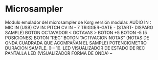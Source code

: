 # Microsampler

Modulo emulador del microsampler de Korg versión
modular.
AUDIO IN : MIC IN (USB)
CV IN: PITCH
CV IN - 7 TRIGGER-GATE - (START- DISPARO SAMPLE)
BOTON OCTAVADOR
&lt; OCTAVAS &gt;
BOTON +5
BOTON -5
(5 POSICIONES)
BOTON “REC”
BOTON “ACTIVACION NOTAS” (NOTAS DE ONDA
CUADRADA QUE ACOMPAÑAN EL SAMPLE)
POTENCIOMETRO DURACION SAMPLE. 0 – 10.
LED VISUALIZADOR DE ESTADO DE REC
PANTALLA LED (VISUALIZADOR FORMA DE ONDA) –
